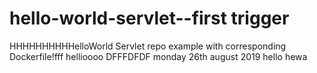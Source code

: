 # hello-world-servlet--first trigger
HHHHHHHHHHelloWorld Servlet repo example with corresponding Dockerfile!fff
hellioooo
DFFFDFDF
monday 26th august 2019 
hello
hewa
